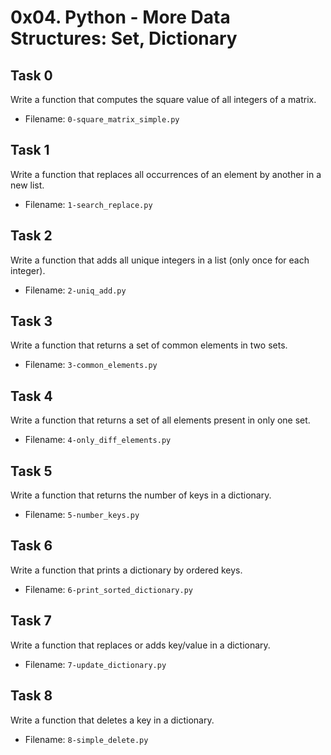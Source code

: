 # 0x04. Python - More Data Structures: Set, Dictionary
## Task 0
Write a function that computes the square value of all integers of a matrix.
- Filename: `0-square_matrix_simple.py`
## Task 1
Write a function that replaces all occurrences of an element by another in a new list.
- Filename: `1-search_replace.py`
## Task 2
Write a function that adds all unique integers in a list (only once for each integer).
- Filename: `2-uniq_add.py`
## Task 3
Write a function that returns a set of common elements in two sets.
- Filename: `3-common_elements.py`
## Task 4
Write a function that returns a set of all elements present in only one set.
- Filename: `4-only_diff_elements.py`
## Task 5
Write a function that returns the number of keys in a dictionary.
- Filename: `5-number_keys.py`
## Task 6
Write a function that prints a dictionary by ordered keys.
- Filename: `6-print_sorted_dictionary.py`
## Task 7
Write a function that replaces or adds key/value in a dictionary.
- Filename: `7-update_dictionary.py`
## Task 8
Write a function that deletes a key in a dictionary.
- Filename: `8-simple_delete.py`

